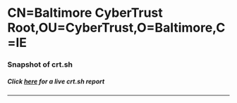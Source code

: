 # CN=Baltimore CyberTrust Root,OU=CyberTrust,O=Baltimore,C=IE
### Snapshot of crt.sh
##### Click [here](https://crt.sh/?q=Serial_0727564B) for a live crt.sh report

---
